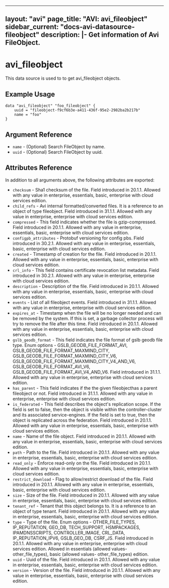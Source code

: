 <!--
    Copyright 2021 VMware, Inc.
    SPDX-License-Identifier: Mozilla Public License 2.0
-->
---
layout: "avi"
page_title: "AVI: avi_fileobject"
sidebar_current: "docs-avi-datasource-fileobject"
description: |-
  Get information of Avi FileObject.
---

# avi_fileobject

This data source is used to to get avi_fileobject objects.

## Example Usage

```hcl
data "avi_fileobject" "foo_fileobject" {
    uuid = "fileobject-f9cf6b3e-a411-436f-95e2-2982ba2b217b"
    name = "foo"
}
```

## Argument Reference

* `name` - (Optional) Search FileObject by name.
* `uuid` - (Optional) Search FileObject by uuid.

## Attributes Reference

In addition to all arguments above, the following attributes are exported:

* `checksum` - Sha1 checksum of the file. Field introduced in 20.1.1. Allowed with any value in enterprise, essentials, basic, enterprise with cloud services edition.
* `child_refs` - Avi internal formatted/converted files. It is a reference to an object of type fileobject. Field introduced in 31.1.1. Allowed with any value in enterprise, enterprise with cloud services edition.
* `compressed` - This field indicates whether the file is gzip-compressed. Field introduced in 20.1.1. Allowed with any value in enterprise, essentials, basic, enterprise with cloud services edition.
* `configpb_attributes` - Protobuf versioning for config pbs. Field introduced in 30.2.1. Allowed with any value in enterprise, essentials, basic, enterprise with cloud services edition.
* `created` - Timestamp of creation for the file. Field introduced in 20.1.1. Allowed with any value in enterprise, essentials, basic, enterprise with cloud services edition.
* `crl_info` - This field contains certificate revocation list metadata. Field introduced in 30.2.1. Allowed with any value in enterprise, enterprise with cloud services edition.
* `description` - Description of the file. Field introduced in 20.1.1. Allowed with any value in enterprise, essentials, basic, enterprise with cloud services edition.
* `events` - List of all fileobject events. Field introduced in 31.1.1. Allowed with any value in enterprise, enterprise with cloud services edition.
* `expires_at` - Timestamp when the file will be no longer needed and can be removed by the system. If this is set, a garbage collector process will try to remove the file after this time. Field introduced in 20.1.1. Allowed with any value in enterprise, essentials, basic, enterprise with cloud services edition.
* `gslb_geodb_format` - This field indicates the file format of gslb geodb file type. Enum options - GSLB_GEODB_FILE_FORMAT_AVI, GSLB_GEODB_FILE_FORMAT_MAXMIND_CITY, GSLB_GEODB_FILE_FORMAT_MAXMIND_CITY_V6, GSLB_GEODB_FILE_FORMAT_MAXMIND_CITY_V4_AND_V6, GSLB_GEODB_FILE_FORMAT_AVI_V6, GSLB_GEODB_FILE_FORMAT_AVI_V4_AND_V6. Field introduced in 31.1.1. Allowed with any value in enterprise, enterprise with cloud services edition.
* `has_parent` - This field indicates if the the given fileobjecthas a parent fileobject or not. Field introduced in 31.1.1. Allowed with any value in enterprise, enterprise with cloud services edition.
* `is_federated` - This field describes the object's replication scope. If the field is set to false, then the object is visible within the controller-cluster and its associated service-engines. If the field is set to true, then the object is replicated across the federation. Field introduced in 20.1.1. Allowed with any value in enterprise, essentials, basic, enterprise with cloud services edition.
* `name` - Name of the file object. Field introduced in 20.1.1. Allowed with any value in enterprise, essentials, basic, enterprise with cloud services edition.
* `path` - Path to the file. Field introduced in 20.1.1. Allowed with any value in enterprise, essentials, basic, enterprise with cloud services edition.
* `read_only` - Enforce read-only on the file. Field introduced in 20.1.1. Allowed with any value in enterprise, essentials, basic, enterprise with cloud services edition.
* `restrict_download` - Flag to allow/restrict download of the file. Field introduced in 20.1.1. Allowed with any value in enterprise, essentials, basic, enterprise with cloud services edition.
* `size` - Size of the file. Field introduced in 20.1.1. Allowed with any value in enterprise, essentials, basic, enterprise with cloud services edition.
* `tenant_ref` - Tenant that this object belongs to. It is a reference to an object of type tenant. Field introduced in 20.1.1. Allowed with any value in enterprise, essentials, basic, enterprise with cloud services edition.
* `type` - Type of the file. Enum options - OTHER_FILE_TYPES, IP_REPUTATION, GEO_DB, TECH_SUPPORT, HSMPACKAGES, IPAMDNSSCRIPTS, CONTROLLER_IMAGE, CRL_DATA, IP_REPUTATION_IPV6, GSLB_GEO_DB, CSRF_JS. Field introduced in 20.1.1. Allowed with any value in enterprise, enterprise with cloud services edition. Allowed in essentials (allowed values- other_file_types), basic (allowed values- other_file_types) edition.
* `uuid` - Uuid of the file. Field introduced in 20.1.1. Allowed with any value in enterprise, essentials, basic, enterprise with cloud services edition.
* `version` - Version of the file. Field introduced in 20.1.1. Allowed with any value in enterprise, essentials, basic, enterprise with cloud services edition.

